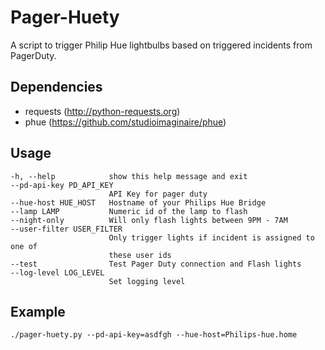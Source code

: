 Pager-Huety
===============================
A script to trigger Philip Hue lightbulbs based on triggered incidents from PagerDuty.

Dependencies
------------
 * requests (http://python-requests.org)
 * phue (https://github.com/studioimaginaire/phue)

Usage
-----
    -h, --help            show this help message and exit
    --pd-api-key PD_API_KEY
                          API Key for pager duty
    --hue-host HUE_HOST   Hostname of your Philips Hue Bridge
    --lamp LAMP           Numeric id of the lamp to flash
    --night-only          Will only flash lights between 9PM - 7AM
    --user-filter USER_FILTER
                          Only trigger lights if incident is assigned to one of
                          these user ids
    --test                Test Pager Duty connection and Flash lights
    --log-level LOG_LEVEL
                          Set logging level

Example
-----
    ./pager-huety.py --pd-api-key=asdfgh --hue-host=Philips-hue.home
